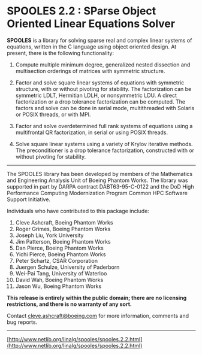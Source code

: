 # SPOOLES 2.2 : SParse Object Oriented Linear Equations Solver

**SPOOLES** is a library for solving sparse real and complex linear systems of equations, written in the C language using object oriented design. At present, there is the following functionality:

1.  Compute multiple minimum degree, generalized nested dissection and multisection orderings of matrices with symmetric structure.
    
2.  Factor and solve square linear systems of equations with symmetric structure, with or without pivoting for stability. The factorization can be symmetric LDLT, Hermitian LDLH, or nonsymmetric LDU. A direct factorization or a drop tolerance factorization can be computed. The factors and solve can be done in serial mode, multithreaded with Solaris or POSIX threads, or with MPI.
    
3.  Factor and solve overdetermined full rank systems of equations using a multifrontal QR factorization, in serial or using POSIX threads.
    
4.  Solve square linear systems using a variety of Krylov iterative methods. The preconditioner is a drop tolerance factorization, constructed with or without pivoting for stability.

***
The SPOOLES library has been developed by members of the Mathematics and Engineering Analysis Unit of Boeing Phantom Works. The library was supported in part by DARPA contract DABT63-95-C-0122 and the DoD High Performance Computing Modernization Program Common HPC Software Support Initiative.

Individuals who have contributed to this package include:

1.  Cleve Ashcraft, Boeing Phantom Works
2.  Roger Grimes, Boeing Phantom Works
3.  Joseph Liu, York University
4.  Jim Patterson, Boeing Phantom Works
5.  Dan Pierce, Boeing Phantom Works
6.  Yichi Pierce, Boeing Phantom Works
7.  Peter Schartz, CSAR Corporation
8.  Juergen Schulze, University of Paderborn
9.  Wei-Pai Tang, University of Waterloo
10.  David Wah, Boeing Phantom Works
11.  Jason Wu, Boeing Phantom Works

**This release is entirely within the public domain; there are no licensing restrictions, and there is no warranty of any sort.**

Contact  cleve.ashcraft@boeing.com  for more information, comments and bug reports.

***
[http://www.netlib.org/linalg/spooles/spooles.2.2.html](http://www.netlib.org/linalg/spooles/spooles.2.2.html)

